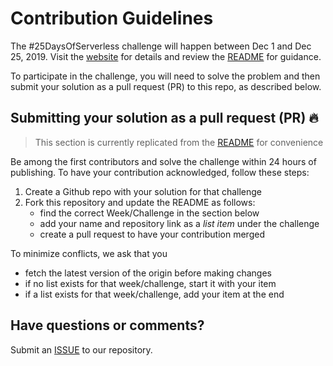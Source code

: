# Contribution Guidelines

The #25DaysOfServerless challenge will happen between Dec 1 and Dec 25, 2019. Visit the [website](https://aka.ms/25daysofserverless) for details and review the [README](README.md) for guidance.

To participate in the challenge, you will need to solve the problem and then submit your solution as a pull request (PR) to this repo, as described below.

 ## Submitting your solution as a pull request (PR) 🔥

> This section is currently replicated from the [README](README.md) for convenience

Be among the first contributors and solve the challenge within 24 hours of publishing. To have your contribution acknowledged, follow these steps:

 1. Create a Github repo with your solution for that challenge
 2. Fork this repository and update the README as follows:
    * find the correct Week/Challenge in the section below
    * add your name and repository link as a _list item_ under the challenge
    * create a pull request to have your contribution merged

To minimize conflicts, we ask that you 
 * fetch the latest version of the origin before making changes
 * if no list exists for that week/challenge, start it with your item
 * if a list exists for that week/challenge, add your item at the end

## Have questions or comments? 

Submit an [ISSUE](https://github.com/microsoft/25-days-of-serverless/issues/new/choose) to our repository.